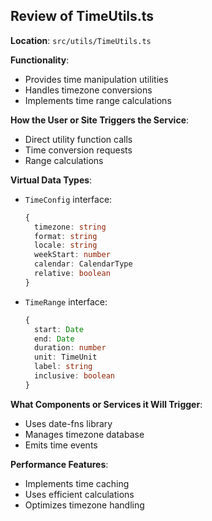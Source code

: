 ## Review of TimeUtils.ts

**Location**: `src/utils/TimeUtils.ts`

**Functionality**:
- Provides time manipulation utilities
- Handles timezone conversions
- Implements time range calculations

**How the User or Site Triggers the Service**:
- Direct utility function calls
- Time conversion requests
- Range calculations

**Virtual Data Types**:
- `TimeConfig` interface:
  ```typescript
  {
    timezone: string
    format: string
    locale: string
    weekStart: number
    calendar: CalendarType
    relative: boolean
  }
  ```
- `TimeRange` interface:
  ```typescript
  {
    start: Date
    end: Date
    duration: number
    unit: TimeUnit
    label: string
    inclusive: boolean
  }
  ```

**What Components or Services it Will Trigger**:
- Uses date-fns library
- Manages timezone database
- Emits time events

**Performance Features**:
- Implements time caching
- Uses efficient calculations
- Optimizes timezone handling
